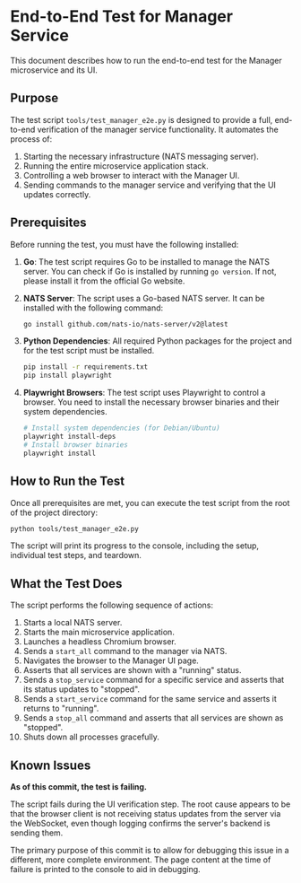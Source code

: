 # End-to-End Test for Manager Service

This document describes how to run the end-to-end test for the Manager microservice and its UI.

## Purpose

The test script `tools/test_manager_e2e.py` is designed to provide a full, end-to-end verification of the manager service functionality. It automates the process of:
1.  Starting the necessary infrastructure (NATS messaging server).
2.  Running the entire microservice application stack.
3.  Controlling a web browser to interact with the Manager UI.
4.  Sending commands to the manager service and verifying that the UI updates correctly.

## Prerequisites

Before running the test, you must have the following installed:

1.  **Go**: The test script requires Go to be installed to manage the NATS server. You can check if Go is installed by running `go version`. If not, please install it from the official Go website.

2.  **NATS Server**: The script uses a Go-based NATS server. It can be installed with the following command:
    ```bash
    go install github.com/nats-io/nats-server/v2@latest
    ```

3.  **Python Dependencies**: All required Python packages for the project and for the test script must be installed.
    ```bash
    pip install -r requirements.txt
    pip install playwright
    ```

4.  **Playwright Browsers**: The test script uses Playwright to control a browser. You need to install the necessary browser binaries and their system dependencies.
    ```bash
    # Install system dependencies (for Debian/Ubuntu)
    playwright install-deps
    # Install browser binaries
    playwright install
    ```

## How to Run the Test

Once all prerequisites are met, you can execute the test script from the root of the project directory:

```bash
python tools/test_manager_e2e.py
```

The script will print its progress to the console, including the setup, individual test steps, and teardown.

## What the Test Does

The script performs the following sequence of actions:
1.  Starts a local NATS server.
2.  Starts the main microservice application.
3.  Launches a headless Chromium browser.
4.  Sends a `start_all` command to the manager via NATS.
5.  Navigates the browser to the Manager UI page.
6.  Asserts that all services are shown with a "running" status.
7.  Sends a `stop_service` command for a specific service and asserts that its status updates to "stopped".
8.  Sends a `start_service` command for the same service and asserts it returns to "running".
9.  Sends a `stop_all` command and asserts that all services are shown as "stopped".
10. Shuts down all processes gracefully.

## Known Issues

**As of this commit, the test is failing.**

The script fails during the UI verification step. The root cause appears to be that the browser client is not receiving status updates from the server via the WebSocket, even though logging confirms the server's backend is sending them.

The primary purpose of this commit is to allow for debugging this issue in a different, more complete environment. The page content at the time of failure is printed to the console to aid in debugging.
